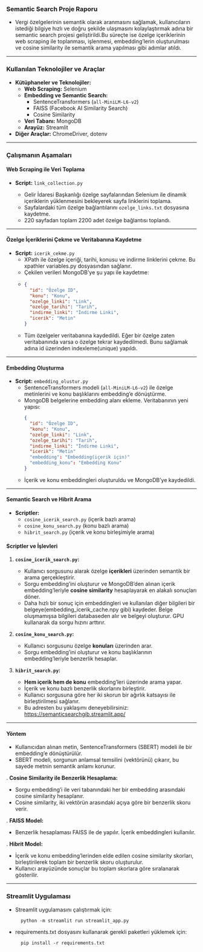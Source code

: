 ### **Semantic Search Proje Raporu**  

- Vergi özelgelerinin semantik olarak aranmasını sağlamak, kullanıcıların istediği bilgiye hızlı ve doğru şekilde ulaşmasını kolaylaştırmak adına bir semantic search projesi geliştirildi.Bu süreçte ise özelge içeriklerinin web scraping ile toplanması, işlenmesi, embedding’lerin oluşturulması ve cosine similarity ile semantik arama yapılması gibi adımlar atıldı.

---

### **Kullanılan Teknolojiler ve Araçlar**  
- **Kütüphaneler ve Teknolojiler:**  
  - **Web Scraping:** Selenium  
  - **Embedding ve Semantic Search:**  
    - SentenceTransformers (`all-MiniLM-L6-v2`)  
    - FAISS (Facebook AI Similarity Search)  
    - Cosine Similarity  
  - **Veri Tabanı:** MongoDB  
  - **Arayüz:** Streamlit  
- **Diğer Araçlar:** ChromeDriver, dotenv  

---

### **Çalışmanın Aşamaları**  

#### **Web Scraping ile Veri Toplama**  
- **Script:** `link_collection.py`  

  - Gelir İdaresi Başkanlığı özelge sayfalarından Selenium ile dinamik içeriklerin yüklenmesini bekleyerek sayfa linklerini toplama.  
  - Sayfalardaki tüm özelge bağlantılarını `ozelge_links.txt` dosyasına kaydetme.  
  - 220 sayfadan toplam 2200 adet özelge bağlantısı toplandı.  

---

#### **Özelge İçeriklerini Çekme ve Veritabanına Kaydetme**  
- **Script:** `icerik_cekme.py`   
  - XPath ile özelge içeriği, tarihi, konusu ve indirme linklerini çekme. Bu xpathler variables.py dosyasından sağlanır. 
  - Çekilen verileri MongoDB’ye şu yapı ile kaydetme:
  -   
    ```json
    {
      "id": "Özelge ID",
      "konu": "Konu",
      "ozelge_linki": "Link",
      "ozelge_tarihi": "Tarih",
      "indirme_linki": "İndirme Linki",
      "icerik": "Metin"
    }
    ```  
  -  Tüm özelgeler veritabanına kaydedildi. Eğer bir özelge zaten veritabanında varsa o özelge tekrar kaydedilmedi. Bunu sağlamak adına id üzerinden indexleme(unique) yapıldı. 

---

#### **Embedding Oluşturma**  
- **Script:** `embedding_olustur.py`  
  - SentenceTransformers modeli (`all-MiniLM-L6-v2`) ile özelge metinlerini ve konu başlıklarını embedding’e dönüştürme.  
  - MongoDB belgelerine embedding alanı ekleme. Veritabanının yeni yapısı:
    ```json
    {
      "id": "Özelge ID",
      "konu": "Konu",
      "ozelge_linki": "Link",
      "ozelge_tarihi": "Tarih",
      "indirme_linki": "İndirme Linki",
      "icerik": "Metin"
      "embedding": "Embedding(içerik için)"
      "embedding_konu": "Embedding Konu"
    }
    ```  
  - İçerik ve konu embeddingleri oluşturuldu ve MongoDB’ye kaydedildi.  

---

#### **Semantic Search ve Hibrit Arama**  
- **Scriptler:**  
  - `cosine_icerik_search.py` (içerik bazlı arama)  
  - `cosine_konu_search.py` (konu bazlı arama)  
  - `hibrit_search.py` (içerik ve konu birleşimiyle arama) 

#### **Scriptler ve İşlevleri**
1. **`cosine_icerik_search.py`:**  
   - Kullanıcı sorgusunu alarak özelge **içerikleri** üzerinden semantik bir arama gerçekleştirir.  
   - Sorgu embedding’ini oluşturur ve MongoDB’den alınan içerik embedding’leriyle **cosine similarity** hesaplayarak en alakalı sonuçları döner.
   - Daha hızlı bir sonuç için embeddingleri ve kullanılan diğer bilgileri bir belgeye(embedding_icerik_cache.npy gibi) kaydeder. Belge oluşmamışsa bilgileri databaseden alır ve belgeyi oluşturur. GPU kullanarak da sorgu hızını arttırır.  

2. **`cosine_konu_search.py`:**  
   - Kullanıcı sorgusunu özelge **konuları** üzerinden arar.  
   - Sorgu embedding’ini oluşturur ve konu başlıklarının embedding’leriyle benzerlik hesaplar.  

3. **`hibrit_search.py`:**  
   - **Hem içerik hem de konu** embedding’leri üzerinde arama yapar.  
   - İçerik ve konu bazlı benzerlik skorlarını birleştirir.  
   - Kullanıcı sorgusuna göre her iki skorun bir ağırlık katsayısı ile birleştirilmesi sağlanır.
   - Bu adresten bu yaklaşımı deneyebilirsiniz: https://semanticsearchgib.streamlit.app/

---

#### **Yöntem**  
   - Kullanıcıdan alınan metin, SentenceTransformers (SBERT) modeli ile bir embedding’e dönüştürülür.  
   - SBERT modeli, sorgunun anlamsal temsilini (vektörünü) çıkarır, bu sayede metnin semantik anlamı korunur.   

. **Cosine Similarity ile Benzerlik Hesaplama:**  
   - Sorgu embedding’i ile veri tabanındaki her bir embedding arasındaki cosine similarity hesaplanır.  
   - Cosine similarity, iki vektörün arasındaki açıya göre bir benzerlik skoru verir.

. **FAISS Model:**  
   - Benzerlik hesaplaması FAISS ile de yapılır. İçerik embeddingleri kullanılır.

. **Hibrit Model:**  
   - İçerik ve konu embedding’lerinden elde edilen cosine similarity skorları, birleştirilerek toplam bir benzerlik skoru oluşturulur.  
   - Kullanıcı arayüzünde sonuçlar bu toplam skorlara göre sıralanarak gösterilir.  

---

### **Streamlit Uygulaması**  
  - Streamlit uygulamasını çalıştırmak için:
    ```
      python -m streamlit run streamlit_app.py
    ``` 
  - requirements.txt dosyasını kullanarak gerekli paketleri yüklemek için:
    ```
      pip install -r requirements.txt
    ``` 
